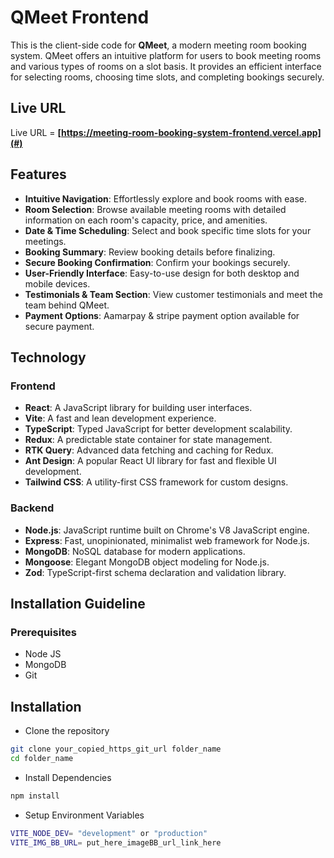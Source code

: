 # QMeet Frontend

This is the client-side code for **QMeet**, a modern meeting room booking system. QMeet offers an intuitive platform for users to book meeting rooms and various types of rooms on a slot basis. It provides an efficient interface for selecting rooms, choosing time slots, and completing bookings securely.

## Live URL

Live URL = **[https://meeting-room-booking-system-frontend.vercel.app](#)**

## Features

- **Intuitive Navigation**: Effortlessly explore and book rooms with ease.
- **Room Selection**: Browse available meeting rooms with detailed information on each room's capacity, price, and amenities.
- **Date & Time Scheduling**: Select and book specific time slots for your meetings.
- **Booking Summary**: Review booking details before finalizing.
- **Secure Booking Confirmation**: Confirm your bookings securely.
- **User-Friendly Interface**: Easy-to-use design for both desktop and mobile devices.
- **Testimonials & Team Section**: View customer testimonials and meet the team behind QMeet.
- **Payment Options**: Aamarpay & stripe payment option available for secure payment.

## Technology

### Frontend

- **React**: A JavaScript library for building user interfaces.
- **Vite**: A fast and lean development experience.
- **TypeScript**: Typed JavaScript for better development scalability.
- **Redux**: A predictable state container for state management.
- **RTK Query**: Advanced data fetching and caching for Redux.
- **Ant Design**: A popular React UI library for fast and flexible UI development.
- **Tailwind CSS**: A utility-first CSS framework for custom designs.

### Backend

- **Node.js**: JavaScript runtime built on Chrome's V8 JavaScript engine.
- **Express**: Fast, unopinionated, minimalist web framework for Node.js.
- **MongoDB**: NoSQL database for modern applications.
- **Mongoose**: Elegant MongoDB object modeling for Node.js.
- **Zod**: TypeScript-first schema declaration and validation library.

## Installation Guideline

### Prerequisites

- Node JS
- MongoDB
- Git

## Installation

- Clone the repository

```bash
git clone your_copied_https_git_url folder_name
cd folder_name
```

- Install Dependencies

```bash
npm install
```

- Setup Environment Variables

```bash
VITE_NODE_DEV= "development" or "production"
VITE_IMG_BB_URL= put_here_imageBB_url_link_here

```
